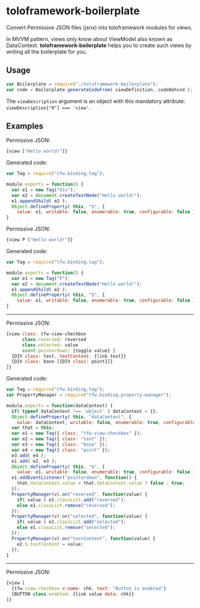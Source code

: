 # toloframework-boilerplate
Convert Permissive JSON files (jsnx) into toloframework modules for views.

In MVVM pattern, views only know about ViewModel also known as DataContext.
**toloframework-boilerplate** helps you to create such views by writing all the boilerplate for you.

## Usage
```js
var Boilerplate = require("./toloframework-boilerplate");
var code = Boilerplate.generateCodeFrom( viewDefinition, codeBehind );
```

The `viewDescription` argument is an object with this mandatory attribute: `viewDescription["0"] === 'view'`.

## Examples
Permissive JSON:
```js
{view ["Hello world!"]}
```
Generated code:
```js
var Tag = require("tfw.binding.tag");

module.exports = function() {
  var e1 = new Tag("div");
  var e2 = document.createTextNode("Hello world!");
  e1.appendShild( e2 );
  Object.defineProperty( this, "$", {
    value: e1, writable: false, enumerable: true, configurable: false } );
}
```
Permissive JSON:
```js
{view P ["Hello world!"]}
```
Generated code:
```js
var Tag = require("tfw.binding.tag");

module.exports = function() {
  var e1 = new Tag("P");
  var e2 = document.createTextNode("Hello world!");
  e1.appendShild( e2 );
  Object.defineProperty( this, "$", {
    value: e1, writable: false, enumerable: true, configurable: false } );
}
```
----
Permissive JSON:
```js
{view class: tfw-view-checkbox
      class.reversed: reversed
      class.selected: value
      event.pointerdown: {toggle value} [
  {DIV class: text, textContent: {link text}}
  {DIV class: base [{DIV class: point}]}
]}
```
Generated code:
```js
var Tag = require("tfw.binding.tag");
var PropertyManager = require("tfw.binding.property-manager");

module.exports = function(dataContext) {
  if( typeof dataContext !== 'object' ) dataContext = {};
  Object.defineProperty( this, "dataContext", {
    value: dataContext, writable: false, enumerable: true, configurable: false } );    
  var that = this;
  var e1 = new Tag({ class: "tfw-view-checkbox" });
  var e2 = new Tag({ class: "text" });
  var e3 = new Tag({ class: "base" });
  var e4 = new Tag({ class: "point" });
  e3.add( e4 );
  e1.add( e2, e3 );
  Object.defineProperty( this, "$", {
    value: e1, writable: false, enumerable: true, configurable: false } );    
  e1.addEventListener("pointerdown", function() {
    that.dataContext.value = that.dataContext.value ? false : true;
  });  
  PropertyManager(v).on("reversed", function(value) {
    if( value ) e1.classList.add("reversed");
    else e1.classList.remove("reversed");
  });
  PropertyManager(v).on("selected", function(value) {
    if( value ) e1.classList.add("selected");
    else e1.classList.remove("selected");
  });
  PropertyManager(v).on("textContent", function(value) {
    e2.$.textContent = value;
  });
}
```
----
Permissive JSON:
```js
{view [
  {tfw.view.checkbox x:name: chk, text: "Button is enabled"}
  {BUTTON class.enabled: {link value data: chk}}
]}
```
